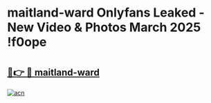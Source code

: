 # maitland-ward Onlyfans Leaked - New Video & Photos March 2025 !f0ope

# <h2><a href="https://16ssrx.iuczelnia.edu.pl?title=maitland-ward&ref=f0ope">🔗👉 🔴 maitland-ward</a></h2>

[![acn](https://github.com/user-attachments/assets/0f9c940e-d8b0-45ae-aac7-cd30a18b3e1c)](https://16ssrx.iuczelnia.edu.pl?title=maitland-ward&ref=f0ope)

